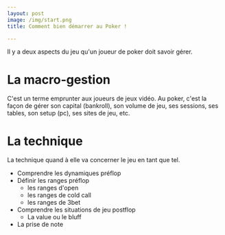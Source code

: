 ```yaml
---
layout: post
image: /img/start.png
title: Comment bien démarrer au Poker !

---
```


Il y a deux aspects du jeu qu'un joueur de poker doit savoir gérer.

# La macro-gestion

C'est un terme emprunter aux joueurs de jeux vidéo.
Au poker, c'est la façon de gérer son capital (bankroll), son volume de jeu, ses sessions, ses tables, son setup (pc), ses sites de jeu, etc.

# La technique

La technique quand à elle va concerner le jeu en tant que tel.

- Comprendre les dynamiques préflop
- Définir les ranges préflop
	- les ranges d'open
	- les ranges de cold call
	- les ranges de 3bet
- Comprendre les situations de jeu postflop
	- La value ou le bluff
- La prise de note


<!--stackedit_data:
eyJoaXN0b3J5IjpbLTI5NzEwMTc5MSwxMzU4MDE0ODgyLC0yMD
g4NzQ2NjEyXX0=
-->